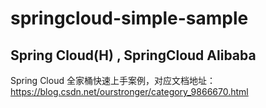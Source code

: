 # springcloud-simple-sample
## Spring Cloud(H) , SpringCloud Alibaba
Spring Cloud 全家桶快速上手案例，对应文档地址：https://blog.csdn.net/ourstronger/category_9866670.html
